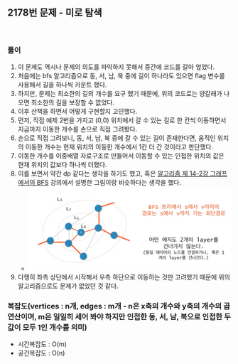 ## 2178번 문제 - 미로 탐색

<br>

### 풀이
1. 이 문제도 역시나 문제의 의도를 파악하지 못해서 중간에 코드를 갈아 엎었다.
2. 처음에는 bfs 알고리즘으로 동, 서, 남, 북 중에 길이 하나라도 있으면 flag 변수를 사용해서 길을 하나씩 카운트 했다.
3. 하지만, 문제는 최소한의 길의 개수를 요구 했기 때문에, 위의 코드로는 양갈래가 나오면 최소한의 길을 보장할 수 없었다.
4. 이후 산책을 하면서 어떻게 구현할지 고민했다.
5. 먼저, 직접 예제 2번을 가지고 (0,0) 위치에서 갈 수 있는 길로 한 칸씩 이동하면서 지금까지 이동한 개수를 손으로 직접 그려봤다.
6. 손으로 직접 그려보니, 동, 서, 남, 북 중에 갈 수 있는 길이 존재한다면, 움직인 위치의 이동한 개수는 현재 위치의 이동한 개수에서 1칸 더 간 것이라고 판단했다.
7. 이동한 개수를 이중배열 자료구조로 만들어서 이동할 수 있는 인접한 위치의 값은 현재 위치의 값보다 하나씩 더했다.
8. 이를 보면서 약간 dp 같다는 생각을 하기도 했고, 혹은 [알고리즘 제 14-2강 그래프에서의 BFS](https://www.youtube.com/watch?v=O7pDLEMsiBs&list=PL52K_8WQO5oUuH06MLOrah4h05TZ4n38l&index=31) 강의에서 설명한 그림이랑 비슷하다는 생각을 했다.
   * ![img.png](img.png)
9. 다행히 좌측 상단에서 시작해서 우측 하단으로 이동하는 것만 고려했기 때문에 위의 알고리즘으로도 문제가 없었던 것 같다. 


### 복잡도(vertices : n개, edges : m개 - n은 x축의 개수와 y축의 개수의 곱 연산이며, m은 일일히 세어 봐야 하지만 인접한 동, 서, 남, 북으로 인접한 두 값이 모두 1인 개수를 의미)
* 시간복잡도 : O(m)
* 공간복잡도 : O(n)
